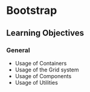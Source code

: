 # Bootstrap

## Learning Objectives
### General
- Usage of Containers
- Usage of the Grid system
- Usage of Components
- Usage of Utilities
